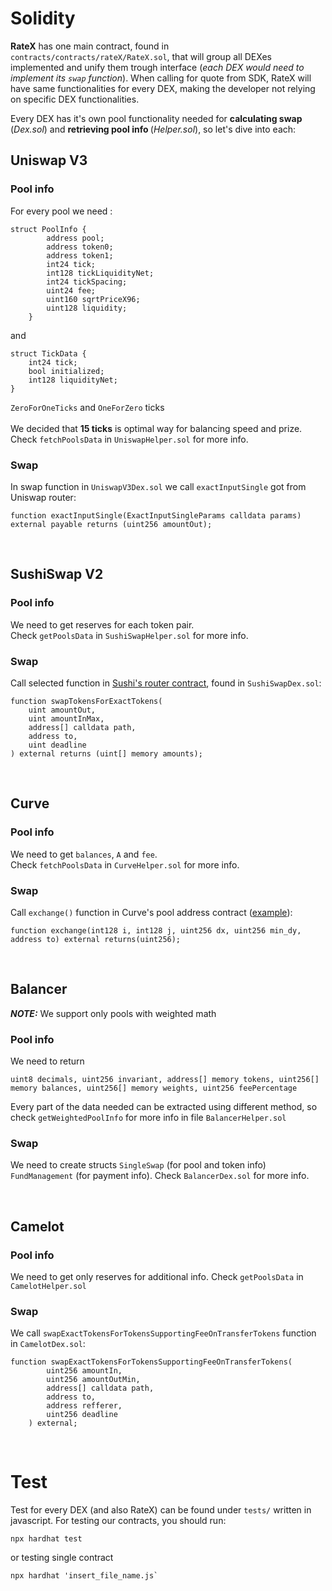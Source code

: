 # Solidity 

<b>RateX</b> has one main contract, found in `contracts/contracts/rateX/RateX.sol`, that will group all DEXes implemented and unify them trough interface (_each DEX would need to implement its `swap` function_). When calling for quote from SDK, RateX will have same functionalities for every DEX, making the developer not relying on specific DEX functionalities. <br>

Every DEX has it's own pool functionality needed for <b>calculating swap</b> (_Dex.sol_) and <b>retrieving pool info </b> (_Helper.sol_), so let's dive into each: <br>


## Uniswap V3

### Pool info
For every pool we need :
```
struct PoolInfo {
        address pool;
        address token0;
        address token1;
        int24 tick;
        int128 tickLiquidityNet;
        int24 tickSpacing;
        uint24 fee;
        uint160 sqrtPriceX96;
        uint128 liquidity;
    }
```
and
```
struct TickData {
    int24 tick;
    bool initialized;
    int128 liquidityNet;
}
```
`ZeroForOneTicks` and `OneForZero` ticks
<br><br>
We decided that <b>15 ticks</b> is optimal way for balancing speed and prize. Check `fetchPoolsData` in `UniswapHelper.sol` for more info.

### Swap
In swap function in `UniswapV3Dex.sol` we call `exactInputSingle` got from Uniswap router:
```
function exactInputSingle(ExactInputSingleParams calldata params) external payable returns (uint256 amountOut);
```
<br>

## SushiSwap V2

### Pool info
We need to get reserves for each token pair. <br>
Check ```getPoolsData``` in `SushiSwapHelper.sol` for more info.

### Swap
Call selected function in [Sushi's router contract](https://arbiscan.io/address/0x1b02da8cb0d097eb8d57a175b88c7d8b47997506#writeContract), found in `SushiSwapDex.sol`: 
```
function swapTokensForExactTokens(
    uint amountOut,
    uint amountInMax,
    address[] calldata path,
    address to,
    uint deadline
) external returns (uint[] memory amounts);
```
<br>

## Curve 

### Pool info
We need to get `balances`, `A` and `fee`. <br>
Check `fetchPoolsData` in `CurveHelper.sol` for more info.

### Swap
Call `exchange()` function in Curve's pool address contract ([example](https://arbiscan.io/address/0x7f90122BF0700F9E7e1F688fe926940E8839F353#writeContract)):
```
function exchange(int128 i, int128 j, uint256 dx, uint256 min_dy, address to) external returns(uint256);
```
<br>

## Balancer
<b>_NOTE:_</b> We support only pools with weighted math

### Pool info
We need to return
```
uint8 decimals, uint256 invariant, address[] memory tokens, uint256[] memory balances, uint256[] memory weights, uint256 feePercentage
```
Every part of the data needed can be extracted using different method, so check `getWeightedPoolInfo` for more info in file `BalancerHelper.sol`

### Swap
We need to create structs `SingleSwap` (for pool and token info) `FundManagement` (for payment info).
Check `BalancerDex.sol` for more info. 

<br>

## Camelot

### Pool info
We need to get only reserves for additional info. Check `getPoolsData` in `CamelotHelper.sol`

### Swap
We call `swapExactTokensForTokensSupportingFeeOnTransferTokens` function in `CamelotDex.sol`:

```
function swapExactTokensForTokensSupportingFeeOnTransferTokens(
        uint256 amountIn,
        uint256 amountOutMin,
        address[] calldata path,
        address to,
        address refferer,
        uint256 deadline
    ) external;
```

<br>

# Test

Test for every DEX (and also RateX) can be found under `tests/` written in javascript. For testing our contracts, you should run:
```
npx hardhat test
```
or testing single contract
```angular2html
npx hardhat 'insert_file_name.js`
```

